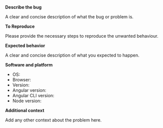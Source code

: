 **Describe the bug**

A clear and concise description of what the bug or problem is.


**To Reproduce**

Please provide the necessary steps to reproduce the unwanted behaviour.


**Expected behavior**

A clear and concise description of what you expected to happen.


**Software and platform**

 - OS: 
 - Browser: 
 - Version:
 - Angular version:
 - Angular CLI version:
 - Node version: 


**Additional context**

Add any other context about the problem here.
